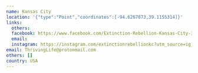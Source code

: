 ```yaml
---
name: Kansas City
location: '{"type":"Point","coordinates":[-94.6267873,39.1155314]}'
links:
  others: 
  facebook: https://www.facebook.com/Extinction-Rebellion-Kansas-City-330501844461514/
  email: 
  instagram: https://instagram.com/extinctionrebellionkc?utm_source=ig_profile_share&igshid=1ua9zsjkw23rm
email: ThrivingLife@protonmail.com
others: []
country: USA
---
```

